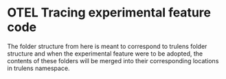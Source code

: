 # OTEL Tracing experimental feature code

The folder structure from here is meant to correspond to trulens folder
structure and when the experimental feature were to be adopted, the contents of
these folders will be merged into their corresponding locations in trulens
namespace.
